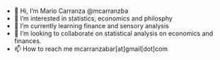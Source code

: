 - 👋 Hi, I’m Mario Carranza @mcarranzba
- 👀 I’m interested in statistics, economics and philosphy
- 🌱 I’m currently learning finance and sensory analysis
- 💞️ I’m looking to collaborate on statistical analysis on economics and finances. 
- 📫 How to reach me mcarranzabar[at]gmail[dot]com

<!---
mcarranzba/mcarranzba is a ✨ special ✨ repository because its `README.md` (this file) appears on your GitHub profile.
You can click the Preview link to take a look at your changes.
--->
